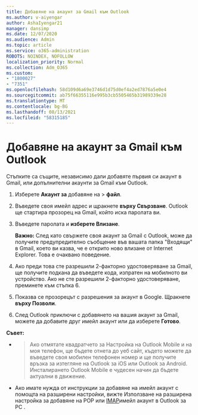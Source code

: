 ```yaml
---
title: Добавяне на акаунт за Gmail към Outlook
ms.author: v-aiyengar
author: AshaIyengar21
manager: dansimp
ms.date: 12/07/2020
ms.audience: Admin
ms.topic: article
ms.service: o365-administration
ROBOTS: NOINDEX, NOFOLLOW
localization_priority: Normal
ms.collection: Adm_O365
ms.custom:
- "1800027"
- "7351"
ms.openlocfilehash: 58d109d6a69e3746d1d75d0ef4a2ed7876a5e0e4
ms.sourcegitcommit: ab75f66355116e995b3cb5505465b31989339e28
ms.translationtype: MT
ms.contentlocale: bg-BG
ms.lasthandoff: 08/13/2021
ms.locfileid: "58315185"
---
```

# <a name="add-a-gmail-account-to-outlook"></a>Добавяне на акаунт за Gmail към Outlook

Стъпките са същите, независимо дали добавяте първия си акаунт в Gmail, или допълнителни акаунти за Gmail към Outlook.

1. Изберете **Акаунт за** добавяне на  >  **файл**.
1. Въведете своя имейл адрес и щракнете **върху Свързване**. Outlook ще стартира прозорец на Gmail, който иска паролата ви. 
1. Въведете паролата и **изберете Влизане**.

    **Важно:** След като свържете своя акаунт за Gmail с Outlook, може да получите предупредително съобщение във вашата папка "Входящи" в Gmail, което ви казва, че е открито ново влизане от Internet Explorer. Това е очаквано поведение.

4. Ако преди това сте разрешили 2-факторно удостоверяване за Gmail, ще получите подкана да въведете кода, изпратен на мобилното ви устройство. Ако не сте разрешили 2-факторно удостоверяване, преминете към стъпка 6.
1. Показва се прозорецът с разрешения за акаунт в Google. Щракнете **върху Позволи**.
1. След Outlook приключи с добавянето на вашия акаунт за Gmail, можете да добавите друг имейл акаунт или да изберете **Готово**.

**Съвет:**
- > Ако отмятате квадратчето за Настройка на Outlook Mobile и на моя телефон, ще бъдете отнета до уеб сайт, където можете да въведете своя мобилен телефонен номер и ще получите връзка за изтегляне на Outlook за iOS или Outlook за Android. Инсталирането Outlook Mobile е чудесен начин да бъдете актуални в движение.
- Ако имате нужда от инструкции за добавяне на имейл акаунт с помощта на разширени настройки, вижте Използване на разширена настройка за добавяне на POP или [IMAP](https://support.microsoft.com/office/change-or-update-email-account-settings-in-outlook-for-windows-560a9065-3c3a-4ec5-a24f-cdb9a8d622a2#bkmk_advanced)имейл акаунт в Outlook за PC .
